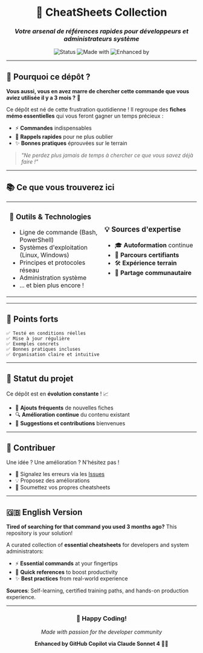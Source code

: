 <div align="center">

# 🚀 CheatSheets Collection

### *Votre arsenal de références rapides pour développeurs et administrateurs système*

![Status](https://img.shields.io/badge/Status-En%20construction-orange?style=for-the-badge)
![Made with](https://img.shields.io/badge/Made%20with-❤️%20&%20☕-red?style=for-the-badge)
![Enhanced by](https://img.shields.io/badge/Enhanced%20by-GitHub%20Copilot%20×%20Claude%20Sonnet%204-blue?style=for-the-badge)

---

</div>

## 🎯 **Pourquoi ce dépôt ?**

**Vous aussi, vous en avez marre de chercher cette commande que vous aviez utilisée il y a 3 mois ?** 🤔

Ce dépôt est né de cette frustration quotidienne ! Il regroupe des **fiches mémo essentielles** qui vous feront gagner un temps précieux :
- ⚡ **Commandes** indispensables
- 🧠 **Rappels rapides** pour ne plus oublier
- ✨ **Bonnes pratiques** éprouvées sur le terrain

> *"Ne perdez plus jamais de temps à chercher ce que vous savez déjà faire !"*

---

## 📚 **Ce que vous trouverez ici**

<table>
<tr>
<td width="50%">

### 🔧 **Outils & Technologies**
- Ligne de commande (Bash, PowerShell)
- Systèmes d'exploitation (Linux, Windows)
- Principes et protocoles réseau
- Administration système
- ... et bien plus encore !

</td>
<td width="50%">

### 💡 **Sources d'expertise**
- 🎓 **Autoformation** continue
- 📖 **Parcours certifiants**
- 🛠️ **Expérience terrain**
- 🤝 **Partage communautaire**

</td>
</tr>
</table>

---

## 🌟 **Points forts**

```
✅ Testé en conditions réelles
✅ Mise à jour régulière
✅ Exemples concrets
✅ Bonnes pratiques incluses
✅ Organisation claire et intuitive
```

---

## 🚧 **Statut du projet**

Ce dépôt est en **évolution constante** ! 📈

- 🔄 **Ajouts fréquents** de nouvelles fiches
- 🔍 **Amélioration continue** du contenu existant
- 💬 **Suggestions et contributions** bienvenues

---

## 🤝 **Contribuer**

Une idée ? Une amélioration ? N'hésitez pas !
- 🐛 Signalez les erreurs via les [Issues](../../issues)
- 💡 Proposez des améliorations
- 🔀 Soumettez vos propres cheatsheets

---

## 🇬🇧 **English Version**

**Tired of searching for that command you used 3 months ago?** This repository is your solution!

A curated collection of **essential cheatsheets** for developers and system administrators:
- ⚡ **Essential commands** at your fingertips
- 🧠 **Quick references** to boost productivity  
- ✨ **Best practices** from real-world experience

**Sources**: Self-learning, certified training paths, and hands-on production experience.

---

<div align="center">

### 🎉 **Happy Coding!**

*Made with passion for the developer community*

**Enhanced by GitHub Copilot via Claude Sonnet 4** 🤖✨

</div>
